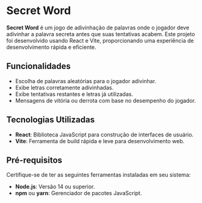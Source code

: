 # Secret Word

**Secret Word** é um jogo de adivinhação de palavras onde o jogador deve adivinhar a palavra secreta antes que suas tentativas acabem. Este projeto foi desenvolvido usando React e Vite, proporcionando uma experiência de desenvolvimento rápida e eficiente.

## Funcionalidades

- Escolha de palavras aleatórias para o jogador adivinhar.
- Exibe letras corretamente adivinhadas.
- Exibe tentativas restantes e letras já utilizadas.
- Mensagens de vitória ou derrota com base no desempenho do jogador.

## Tecnologias Utilizadas

- **React**: Biblioteca JavaScript para construção de interfaces de usuário.
- **Vite**: Ferramenta de build rápida e leve para desenvolvimento web.

## Pré-requisitos

Certifique-se de ter as seguintes ferramentas instaladas em seu sistema:

- **Node.js**: Versão 14 ou superior.
- **npm** ou **yarn**: Gerenciador de pacotes JavaScript.
